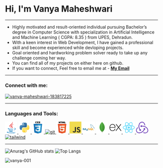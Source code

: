 <h1 align="left">Hi, I'm Vanya Maheshwari</h1>

---

- Highly motivated and result-oriented individual pursuing Bachelor’s degree in Computer Science with specialization in Artificial Intelligence and Machine Learning ( CGPA: 8.35 ) from UPES, Dehradun.
- With a keen interest in Web Development, I have gained a professional skill and become experienced while devloping projects.
- Goal oriented and hardworking problem solver ready to take up any challenge coming her way.
- You can find all of my projects on either here on github.
- If you want to connect, Feel free to email me at - [**My Email**](vanimaheshwari19@gmail.com)

---

<h3 align="left">Connect with me:</h3>
<p align="left">
<a href="https://www.linkedin.com/in/vanya-maheshwari-183817225/" target="blank"><img align="center" src="https://raw.githubusercontent.com/rahuldkjain/github-profile-readme-generator/master/src/images/icons/Social/linked-in-alt.svg" alt="vanya-maheshwari-183817225" height="30" width="40" /></a>
</p>

---

<h3 align="left">Languages and Tools:</h3> 
<a href="https://www.java.com/" target="_blank">
  <img src="https://raw.githubusercontent.com/devicons/devicon/master/icons/java/java-original.svg" alt="Java" width="40" height="40" />
</a> 
<a href="https://www.python.org/" target="_blank">
  <img src="https://raw.githubusercontent.com/devicons/devicon/master/icons/python/python-original.svg" alt="Python" width="40" height="40" />
</a>
<a href="https://www.w3schools.com/css/" target="_blank"> <img src="https://raw.githubusercontent.com/devicons/devicon/master/icons/css3/css3-original-wordmark.svg" alt="css3" width="40" height="40"/> </a> 
<a href="https://git-scm.com/" target="_blank"> <img src="https://www.vectorlogo.zone/logos/git-scm/git-scm-icon.svg" alt="git" width="40" height="40"/> </a> 
<a href="https://www.w3.org/html/" target="_blank"> <img src="https://raw.githubusercontent.com/devicons/devicon/master/icons/html5/html5-original-wordmark.svg" alt="html5" width="40" height="40"/> </a> 
<a href="https://developer.mozilla.org/en-US/docs/Web/JavaScript" target="_blank"> <img src="https://raw.githubusercontent.com/devicons/devicon/master/icons/javascript/javascript-original.svg" alt="javascript" width="40" height="40"/> </a> 
<a href="https://www.mysql.com/" target="_blank"> <img src="https://raw.githubusercontent.com/devicons/devicon/master/icons/mysql/mysql-original-wordmark.svg" alt="mysql" width="40" height="40"/> </a> 
<a href="https://www.mongodb.com/" target="_blank">
  <img src="https://raw.githubusercontent.com/devicons/devicon/master/icons/mongodb/mongodb-original.svg" alt="MongoDB" width="40" height="40" />
</a>
<a href="https://expressjs.com/" target="_blank">
  <img src="https://raw.githubusercontent.com/devicons/devicon/master/icons/express/express-original.svg" alt="Express.js" width="40" height="40" />
</a>
<a href="https://reactjs.org/" target="_blank">
  <img src="https://raw.githubusercontent.com/devicons/devicon/master/icons/react/react-original.svg" alt="React" width="40" height="40" />
</a>
<a href="https://redux.js.org/" target="_blank">
  <img src="https://raw.githubusercontent.com/devicons/devicon/master/icons/redux/redux-original.svg" alt="Redux" width="40" height="40" />
</a>
<a href="https://tailwindcss.com/" target="_blank"> <img src="https://www.vectorlogo.zone/logos/tailwindcss/tailwindcss-icon.svg" alt="tailwind" width="40" height="40"/> </a>

<!-- <a href="https://stripe.com/" target="_blank">
  <img src="https://raw.githubusercontent.com/devicons/devicon/master/icons/stripe/stripe-original-wordmark.svg" alt="Stripe" width="40" height="40" />
</a> -->

<!-- <a href="https://www.php.net/" target="_blank">
  <img src="https://www.vectorlogo.zone/logos/php/php-icon.svg" alt="PHP" width="40" height="40"/>
</a>  -->
</p>

--------

![Anurag's GitHub stats](https://github-readme-stats.vercel.app/api?username=vanya-001&show_icons=true&theme=dark) 
![Top Langs](https://github-readme-stats.vercel.app/api/top-langs/?username=vanya-001&hide_progress=true&theme=dark) 


<p><img align="left" src="https://github-readme-streak-stats.herokuapp.com/?user=vanya-001&theme=dark" alt="vanya-001" /></p>
